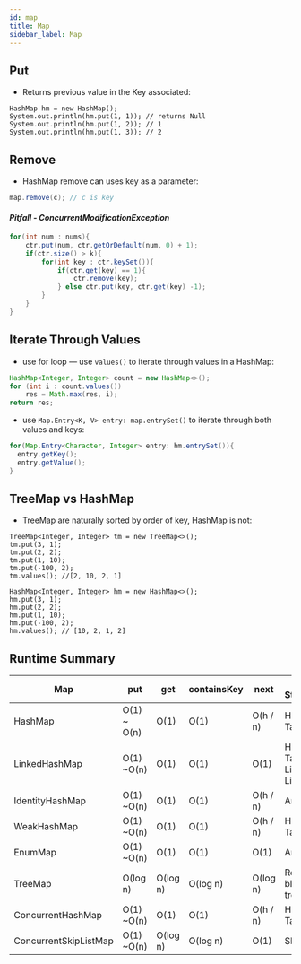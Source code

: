 ```yaml
---
id: map
title: Map
sidebar_label: Map
---
```


## Put
- Returns previous value in the Key associated:

```
HashMap hm = new HashMap();
System.out.println(hm.put(1, 1)); // returns Null
System.out.println(hm.put(1, 2)); // 1
System.out.println(hm.put(1, 3)); // 2
```

## Remove
- HashMap remove can uses key as a parameter:
```java
map.remove(c); // c is key
```
#### *Pitfall - ConcurrentModificationException*

```java
for(int num : nums){
    ctr.put(num, ctr.getOrDefault(num, 0) + 1);
    if(ctr.size() > k){
        for(int key : ctr.keySet()){
            if(ctr.get(key) == 1){
                ctr.remove(key);
            } else ctr.put(key, ctr.get(key) -1);
        }
    }
}
```

## Iterate Through Values
- use for loop — use `values()` to iterate through values in a HashMap:

```java
HashMap<Integer, Integer> count = new HashMap<>();
for (int i : count.values())
    res = Math.max(res, i);
return res;
```

- use `Map.Entry<K, V> entry: map.entrySet()` to iterate through both values and keys:

```java
for(Map.Entry<Character, Integer> entry: hm.entrySet()){
  entry.getKey();
  entry.getValue();
}
```

## TreeMap vs HashMap
- TreeMap are naturally sorted by order of key, HashMap is not:

```
TreeMap<Integer, Integer> tm = new TreeMap<>();
tm.put(3, 1);
tm.put(2, 2);
tm.put(1, 10);
tm.put(-100, 2);
tm.values(); //[2, 10, 2, 1]

HashMap<Integer, Integer> hm = new HashMap<>();
hm.put(3, 1);
hm.put(2, 2);
hm.put(1, 10);
hm.put(-100, 2);
hm.values(); // [10, 2, 1, 2]
```

## Runtime Summary

Map |put |   get    | containsKey |   next   | Data Structure
------------|----------|----------|-------------|----------|-------------------------
HashMap | O(1) ~ O(n)| O(1)     |   O(1)      | O(h / n) | Hash Table
LinkedHashMap | O(1) ~O(n) | O(1)     |   O(1)      | O(1)     | Hash Table + Linked List
IdentityHashMap | O(1) ~O(n) | O(1)     |   O(1)      | O(h / n) | Array
WeakHashMap | O(1) ~O(n) | O(1)     |   O(1)      | O(h / n) | Hash Table
EnumMap    | O(1) ~O(n)  | O(1)     |   O(1)      | O(1)     | Array
TreeMap    | O(log n)   | O(log n) |   O(log n)  | O(log n) | Red-black tree
ConcurrentHashMap| O(1) ~O(n)  | O(1)     |   O(1)      | O(h / n) | Hash Tables
ConcurrentSkipListMap | O(1) ~O(n) | O(log n) |   O(log n)  | O(1)     | Skip List
